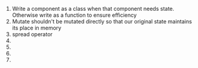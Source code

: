1. Write a component as a class when that component needs state. Otherwise write as a function to ensure efficiency
2. Mutate shouldn't be mutated directly so that our original state maintains its place in memory
3. spread operator
4.
5.
6.
7.
